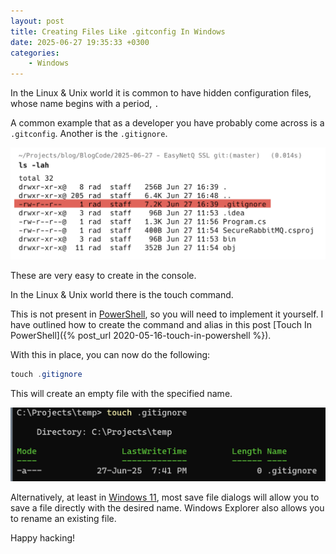 ```yaml
---
layout: post
title: Creating Files Like .gitconfig In Windows
date: 2025-06-27 19:35:33 +0300
categories:	
    - Windows
---
```


In the Linux & Unix world it is common to have hidden configuration files, whose name begins with a period, `.`

A common example that as a developer you have probably come across is a `.gitconfig`. Another is the `.gitignore`.

![gitconfig](../images/2025/06/gitconfig.png)

These are very easy to create in the console.

In the Linux & Unix world there is the touch command.

This is not present in [PowerShell](https://learn.microsoft.com/en-us/powershell/), so you will need to implement it yourself. I have outlined how to create the command and alias in this post [Touch In PowerShell]({% post_url 2020-05-16-touch-in-powershell %}).

With this in place, you can now do the following:

```powershell
touch .gitignore
```

This will create an empty file with the specified name.

![touch](../images/2025/06/touch.png)

Alternatively, at least in [Windows 11](https://www.microsoft.com/en-us/windows/windows-11?r=1), most save file dialogs will allow you to save a file directly with the desired name. Windows Explorer also allows you to rename an existing file.

Happy hacking!

